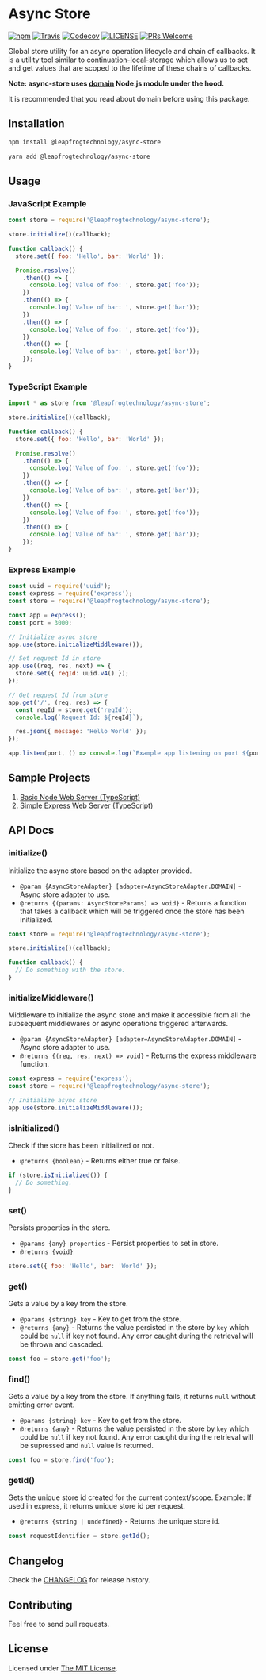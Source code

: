 # Async Store

[![npm](https://img.shields.io/npm/v/@leapfrogtechnology/async-store.svg?style=flat-square)](https://www.npmjs.com/package/@leapfrogtechnology/async-store)
[![Travis](https://img.shields.io/travis/com/leapfrogtechnology/async-store.svg?style=flat-square)](https://travis-ci.com/leapfrogtechnology/async-store)
[![Codecov](https://img.shields.io/codecov/c/github/leapfrogtechnology/async-store?style=flat-square)](https://codecov.io/gh/leapfrogtechnology/async-store)
[![LICENSE](https://img.shields.io/github/license/leapfrogtechnology/async-store.svg?style=flat-square)](https://github.com/leapfrogtechnology/async-store/blob/master/LICENSE)
[![PRs Welcome](https://img.shields.io/badge/PRs-welcome-brightgreen.svg?style=flat-square)](https://github.com/leapfrogtechnology/async-store#contributing)

Global store utility for an async operation lifecycle and chain of callbacks. It is a utility tool similar to [continuation-local-storage](https://github.com/othiym23/node-continuation-local-storage) which allows us to set and get values that are scoped to the lifetime of these chains of callbacks.

**Note: async-store uses [domain](https://nodejs.org/api/domain.html) Node.js module under the hood.**

It is recommended that you read about domain before using this package.

## Installation

```sh
npm install @leapfrogtechnology/async-store
```

```sh
yarn add @leapfrogtechnology/async-store
```

## Usage

### JavaScript Example

```js
const store = require('@leapfrogtechnology/async-store');

store.initialize()(callback);

function callback() {
  store.set({ foo: 'Hello', bar: 'World' });

  Promise.resolve()
    .then(() => {
      console.log('Value of foo: ', store.get('foo'));
    })
    .then(() => {
      console.log('Value of bar: ', store.get('bar'));
    })
    .then(() => {
      console.log('Value of foo: ', store.get('foo'));
    })
    .then(() => {
      console.log('Value of bar: ', store.get('bar'));
    });
}
```

### TypeScript Example

```js
import * as store from '@leapfrogtechnology/async-store';

store.initialize()(callback);

function callback() {
  store.set({ foo: 'Hello', bar: 'World' });

  Promise.resolve()
    .then(() => {
      console.log('Value of foo: ', store.get('foo'));
    })
    .then(() => {
      console.log('Value of bar: ', store.get('bar'));
    })
    .then(() => {
      console.log('Value of foo: ', store.get('foo'));
    })
    .then(() => {
      console.log('Value of bar: ', store.get('bar'));
    });
}
```

### Express Example

```js
const uuid = require('uuid');
const express = require('express');
const store = require('@leapfrogtechnology/async-store');

const app = express();
const port = 3000;

// Initialize async store
app.use(store.initializeMiddleware());

// Set request Id in store
app.use((req, res, next) => {
  store.set({ reqId: uuid.v4() });
});

// Get request Id from store
app.get('/', (req, res) => {
  const reqId = store.get('reqId');
  console.log(`Request Id: ${reqId}`);

  res.json({ message: 'Hello World' });
});

app.listen(port, () => console.log(`Example app listening on port ${port}!`));
```

## Sample Projects

1. [Basic Node Web Server (TypeScript)](examples/node-http-server-ts)
2. [Simple Express Web Server (TypeScript)](examples/express-http-server-ts)

## API Docs

### initialize()

Initialize the async store based on the adapter provided.

- `@param {AsyncStoreAdapter} [adapter=AsyncStoreAdapter.DOMAIN]` - Async store adapter to use.
- `@returns {(params: AsyncStoreParams) => void}` - Returns a function that takes a callback which will be triggered once the store has been initialized.

```js
const store = require('@leapfrogtechnology/async-store');

store.initialize()(callback);

function callback() {
  // Do something with the store.
}
```

### initializeMiddleware()

Middleware to initialize the async store and make it accessible from all the subsequent middlewares or async operations triggered afterwards.

- `@param {AsyncStoreAdapter} [adapter=AsyncStoreAdapter.DOMAIN]` - Async store adapter to use.
- `@returns {(req, res, next) => void}` - Returns the express middleware function.

```js
const express = require('express');
const store = require('@leapfrogtechnology/async-store');

// Initialize async store
app.use(store.initializeMiddleware());
```

### isInitialized()

Check if the store has been initialized or not.

- `@returns {boolean}` - Returns either true or false.

```js
if (store.isInitialized()) {
  // Do something.
}
```

### set()

Persists properties in the store.

- `@params {any} properties` - Persist properties to set in store.
- `@returns {void}`

```js
store.set({ foo: 'Hello', bar: 'World' });
```

### get()

Gets a value by a key from the store.

- `@params {string} key` - Key to get from the store.
- `@returns {any}` - Returns the value persisted in the store by `key` which could be `null` if key not found. Any error caught during the retrieval will be thrown and cascaded.

```js
const foo = store.get('foo');
```

### find()

Gets a value by a key from the store. If anything fails, it returns `null` without emitting error event.

- `@params {string} key` - Key to get from the store.
- `@returns {any}` - Returns the value persisted in the store by `key` which could be `null` if key not found. Any error caught during the retrieval will be supressed and `null` value is returned.

```js
const foo = store.find('foo');
```

### getId()

Gets the unique store id created for the current context/scope.
Example: If used in express, it returns unique store id per request.

- `@returns {string | undefined}` - Returns the unique store id.

```js
const requestIdentifier = store.getId();
```

## Changelog

Check the [CHANGELOG](CHANGELOG.md) for release history.

## Contributing

Feel free to send pull requests.

## License

Licensed under [The MIT License](LICENSE).

